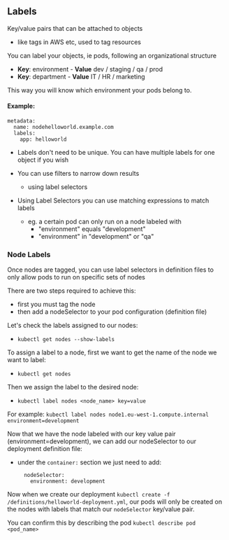 ## Labels

Key/value pairs that can be attached to objects
  - like tags in AWS etc, used to tag resources

You can label your objects, ie pods, following an organizational structure
  - **Key**: environment - **Value** dev / staging / qa / prod
  - **Key**: department - **Value** IT / HR / marketing

This way you will know which environment your pods belong to.

#### Example:

```
metadata:
  name: nodehelloworld.example.com
  labels:
    app: helloworld
```

- Labels don't need to be unique. You can have multiple labels for one object if you wish
- You can use filters to narrow down results
  - using label selectors

- Using Label Selectors you can use matching expressions to match labels
  - eg. a certain pod can only run on a node labeled with
    - "environment" equals "development"
    - "environment" in "development" or "qa"


### Node Labels

Once nodes are tagged, you can use label selectors in definition files to only allow pods to run on specific sets of nodes

There are two steps required to achieve this:
  - first you must tag the node
  - then add a nodeSelector to your pod configuration (definition file)

Let's check the labels assigned to our nodes:
  - `kubectl get nodes --show-labels`

To assign a label to a node, first we want to get the name of the node we want to label:
  - `kubectl get nodes`

Then we assign the label to the desired node:
  - `kubectl label nodes <node_name> key=value`

For example: `kubectl label nodes node1.eu-west-1.compute.internal environment=development`

Now that we have the node labeled with our key value pair (environment=development), we can add our nodeSelector to our deployment definition file:

  - under the `container:` section we just need to add:
    ```
      nodeSelector:
        environment: development
    ```

Now when we create our deployment `kubectl create -f /definitions/helloworld-deployment.yml`, our pods will only be created on the nodes with labels that match our `nodeSelector` key/value pair.

You can confirm this by describing the pod `kubectl describe pod <pod_name>`
